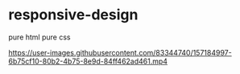 # responsive-design

pure html pure css


https://user-images.githubusercontent.com/83344740/157184997-6b75cf10-80b2-4b75-8e9d-84ff462ad461.mp4

